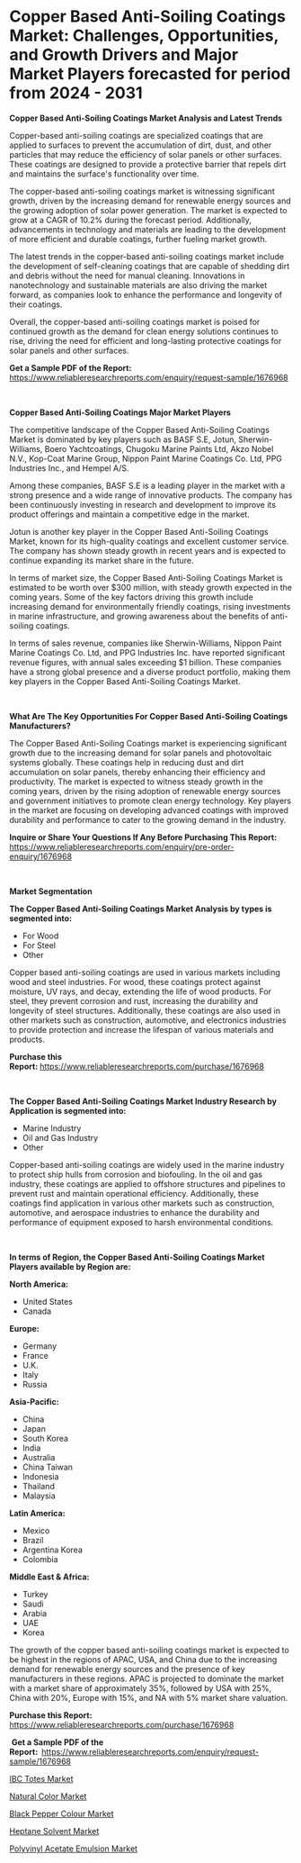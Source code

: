 <p><h1>Copper Based Anti-Soiling Coatings Market: Challenges, Opportunities, and Growth Drivers and Major Market Players forecasted for period from 2024 - 2031</h1></p><p><strong>Copper Based Anti-Soiling Coatings Market Analysis and Latest Trends</strong></p>
<p><p>Copper-based anti-soiling coatings are specialized coatings that are applied to surfaces to prevent the accumulation of dirt, dust, and other particles that may reduce the efficiency of solar panels or other surfaces. These coatings are designed to provide a protective barrier that repels dirt and maintains the surface's functionality over time.</p><p>The copper-based anti-soiling coatings market is witnessing significant growth, driven by the increasing demand for renewable energy sources and the growing adoption of solar power generation. The market is expected to grow at a CAGR of 10.2% during the forecast period. Additionally, advancements in technology and materials are leading to the development of more efficient and durable coatings, further fueling market growth.</p><p>The latest trends in the copper-based anti-soiling coatings market include the development of self-cleaning coatings that are capable of shedding dirt and debris without the need for manual cleaning. Innovations in nanotechnology and sustainable materials are also driving the market forward, as companies look to enhance the performance and longevity of their coatings.</p><p>Overall, the copper-based anti-soiling coatings market is poised for continued growth as the demand for clean energy solutions continues to rise, driving the need for efficient and long-lasting protective coatings for solar panels and other surfaces.</p></p>
<p><strong>Get a Sample PDF of the Report:&nbsp;</strong> <a href="https://www.reliableresearchreports.com/enquiry/request-sample/1676968">https://www.reliableresearchreports.com/enquiry/request-sample/1676968</a></p>
<p>&nbsp;</p>
<p><strong>Copper Based Anti-Soiling Coatings Major Market Players</strong></p>
<p><p>The competitive landscape of the Copper Based Anti-Soiling Coatings Market is dominated by key players such as BASF S.E, Jotun, Sherwin-Williams, Boero Yachtcoatings, Chugoku Marine Paints Ltd, Akzo Nobel N.V., Kop-Coat Marine Group, Nippon Paint Marine Coatings Co. Ltd, PPG Industries Inc., and Hempel A/S.</p><p>Among these companies, BASF S.E is a leading player in the market with a strong presence and a wide range of innovative products. The company has been continuously investing in research and development to improve its product offerings and maintain a competitive edge in the market.</p><p>Jotun is another key player in the Copper Based Anti-Soiling Coatings Market, known for its high-quality coatings and excellent customer service. The company has shown steady growth in recent years and is expected to continue expanding its market share in the future.</p><p>In terms of market size, the Copper Based Anti-Soiling Coatings Market is estimated to be worth over $300 million, with steady growth expected in the coming years. Some of the key factors driving this growth include increasing demand for environmentally friendly coatings, rising investments in marine infrastructure, and growing awareness about the benefits of anti-soiling coatings.</p><p>In terms of sales revenue, companies like Sherwin-Williams, Nippon Paint Marine Coatings Co. Ltd, and PPG Industries Inc. have reported significant revenue figures, with annual sales exceeding $1 billion. These companies have a strong global presence and a diverse product portfolio, making them key players in the Copper Based Anti-Soiling Coatings Market.</p></p>
<p>&nbsp;</p>
<p><strong>What Are The Key Opportunities For Copper Based Anti-Soiling Coatings Manufacturers?</strong></p>
<p><p>The Copper Based Anti-Soiling Coatings market is experiencing significant growth due to the increasing demand for solar panels and photovoltaic systems globally. These coatings help in reducing dust and dirt accumulation on solar panels, thereby enhancing their efficiency and productivity. The market is expected to witness steady growth in the coming years, driven by the rising adoption of renewable energy sources and government initiatives to promote clean energy technology. Key players in the market are focusing on developing advanced coatings with improved durability and performance to cater to the growing demand in the industry.</p></p>
<p><strong>Inquire or Share Your Questions If Any Before Purchasing This Report:</strong> <a href="https://www.reliableresearchreports.com/enquiry/pre-order-enquiry/1676968">https://www.reliableresearchreports.com/enquiry/pre-order-enquiry/1676968</a></p>
<p>&nbsp;</p>
<p><strong>Market Segmentation</strong></p>
<p><strong>The Copper Based Anti-Soiling Coatings Market Analysis by types is segmented into:</strong></p>
<p><ul><li>For Wood</li><li>For Steel</li><li>Other</li></ul></p>
<p><p>Copper based anti-soiling coatings are used in various markets including wood and steel industries. For wood, these coatings protect against moisture, UV rays, and decay, extending the life of wood products. For steel, they prevent corrosion and rust, increasing the durability and longevity of steel structures. Additionally, these coatings are also used in other markets such as construction, automotive, and electronics industries to provide protection and increase the lifespan of various materials and products.</p></p>
<p><strong>Purchase this Report:&nbsp;</strong><a href="https://www.reliableresearchreports.com/purchase/1676968">https://www.reliableresearchreports.com/purchase/1676968</a></p>
<p>&nbsp;</p>
<p><strong>The Copper Based Anti-Soiling Coatings Market Industry Research by Application is segmented into:</strong></p>
<p><ul><li>Marine Industry</li><li>Oil and Gas Industry</li><li>Other</li></ul></p>
<p><p>Copper-based anti-soiling coatings are widely used in the marine industry to protect ship hulls from corrosion and biofouling. In the oil and gas industry, these coatings are applied to offshore structures and pipelines to prevent rust and maintain operational efficiency. Additionally, these coatings find application in various other markets such as construction, automotive, and aerospace industries to enhance the durability and performance of equipment exposed to harsh environmental conditions.</p></p>
<p>&nbsp;</p>
<p><strong>In terms of Region, the Copper Based Anti-Soiling Coatings Market Players available by Region are:</strong></p>
<p>
    <p> <strong> North America: </strong>
        <ul>
            <li>United States</li>
            <li>Canada</li>
        </ul>
        </p> 
    <p> <strong> Europe: </strong>
        <ul>
            <li>Germany</li>
            <li>France</li>
            <li>U.K.</li>
            <li>Italy</li>
            <li>Russia</li>
        </ul>
        </p> 
    <p> <strong> Asia-Pacific: </strong>
        <ul>
            <li>China</li>
            <li>Japan</li>
            <li>South Korea</li>
            <li>India</li>
            <li>Australia</li>
            <li>China Taiwan</li>
            <li>Indonesia</li>
            <li>Thailand</li>
            <li>Malaysia</li>
        </ul>
        </p> 
    <p> <strong> Latin America: </strong>
        <ul>
            <li>Mexico</li>
            <li>Brazil</li>
            <li>Argentina Korea</li>
            <li>Colombia</li>
        </ul>
        </p> 
    <p> <strong> Middle East & Africa: </strong>
        <ul>
            <li>Turkey</li>
            <li>Saudi</li>
            <li>Arabia</li>
            <li>UAE</li>
            <li>Korea</li>
        </ul>
    </p>
    </p>
<p><p>The growth of the copper based anti-soiling coatings market is expected to be highest in the regions of APAC, USA, and China due to the increasing demand for renewable energy sources and the presence of key manufacturers in these regions. APAC is projected to dominate the market with a market share of approximately 35%, followed by USA with 25%, China with 20%, Europe with 15%, and NA with 5% market share valuation.</p></p>
<p><strong>Purchase this Report: </strong><a href="https://www.reliableresearchreports.com/purchase/1676968">https://www.reliableresearchreports.com/purchase/1676968</a></p>
<p>&nbsp;<strong>Get a Sample PDF of the Report:&nbsp;&nbsp;</strong><a href="https://www.reliableresearchreports.com/enquiry/request-sample/1676968">https://www.reliableresearchreports.com/enquiry/request-sample/1676968</a></p>
<p><strong></strong></p>
<p><p><a href="https://medium.com/@scotpurdy654/ibc-totes-market-analysis-and-sze-forecasted-for-period-from-2024-to-2031-e0b5080c15c6">IBC Totes Market</a></p><p><a href="https://medium.com/@scotpurdy654/natural-color-nbsp-market-focuses-on-market-share-size-and-projected-forecast-till-2031-d43e07fbd2b3">Natural Color Market</a></p><p><a href="https://medium.com/@scotpurdy654/black-pepper-colour-market-research-report-its-history-and-forecast-2024-to-2031-abb7ee932f3e">Black Pepper Colour Market</a></p><p><a href="https://medium.com/@scotpurdy654/heptane-solvent-market-the-key-to-successful-business-strategy-forecast-till-2031-aea3fd6a63fb">Heptane Solvent Market</a></p><p><a href="https://medium.com/@scotpurdy654/polyvinyl-acetate-emulsion-market-size-reveals-the-best-marketing-channels-in-global-industry-024299cfc483">Polyvinyl Acetate Emulsion Market</a></p></p>